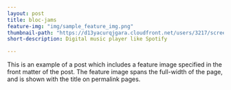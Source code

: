 ```yaml
---
layout: post
title: bloc-jams
feature-img: "img/sample_feature_img.png"
thumbnail-path: "https://d13yacurqjgara.cloudfront.net/users/3217/screenshots/2030966/blocjams_1x.png"
short-description: Digital music player like Spotify

---
```

This is an example of a post which includes a feature image specified in the front matter of the post. The feature image spans the full-width of the page, and is shown with the title on permalink pages.
